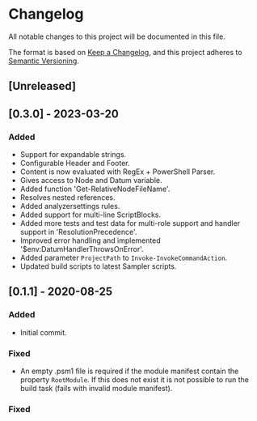 # Changelog

All notable changes to this project will be documented in this file.

The format is based on [Keep a Changelog](https://keepachangelog.com/en/1.0.0/),
and this project adheres to [Semantic Versioning](https://semver.org/spec/v2.0.0.html).

## [Unreleased]

## [0.3.0] - 2023-03-20

### Added

- Support for expandable strings.
- Configurable Header and Footer.
- Content is now evaluated with RegEx + PowerShell Parser.
- Gives access to Node and Datum variable.
- Added function 'Get-RelativeNodeFileName'.
- Resolves nested references.
- Added analyzersettings rules.
- Added support for multi-line ScriptBlocks.
- Added more tests and test data for multi-role support and handler support in 'ResolutionPrecedence'.
- Improved error handling and implemented '$env:DatumHandlerThrowsOnError'.
- Added parameter `ProjectPath` to `Invoke-InvokeCommandAction`.
- Updated build scripts to latest Sampler scripts.

## [0.1.1] - 2020-08-25

### Added

- Initial commit.

### Fixed

- An empty .psm1 file is required if the module manifest contain the
  property `RootModule`. If this does not exist it is not possible to
  run the build task (fails with invalid module manifest).

### Fixed
